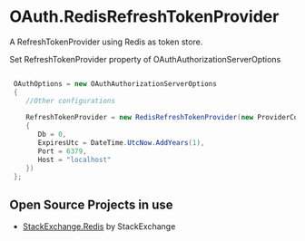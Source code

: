OAuth.RedisRefreshTokenProvider
================================================================

A RefreshTokenProvider using Redis as token store.


Set RefreshTokenProvider property of OAuthAuthorizationServerOptions
```csharp

 OAuthOptions = new OAuthAuthorizationServerOptions
 {
    //Other configurations
    
    RefreshTokenProvider = new RedisRefreshTokenProvider(new ProviderConfiguration
    {
       Db = 0,
       ExpiresUtc = DateTime.UtcNow.AddYears(1),
       Port = 6379,
       Host = "localhost"
    })
 };

```

Open Source Projects in use
---------------------
* [StackExchange.Redis](https://github.com/StackExchange/StackExchange.Redis) by StackExchange
